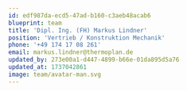 ```yaml
---
id: edf987da-ecd5-47ad-b160-c3aeb48acab6
blueprint: team
title: 'Dipl. Ing. (FH) Markus Lindner'
position: 'Vertrieb / Konstruktion Mechanik'
phone: '+49 174 17 08 261'
email: markus.lindner@thermoplan.de
updated_by: 273e00a1-d447-4899-b66e-01da895d5a76
updated_at: 1737042861
image: team/avatar-man.svg
---
```

